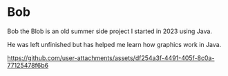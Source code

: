 # Bob

Bob the Blob is an old summer side project I started in 2023 using Java. 

He was left unfinished but has helped me learn how graphics work in Java. 



https://github.com/user-attachments/assets/df254a3f-4491-405f-8c0a-77125478f6b6

